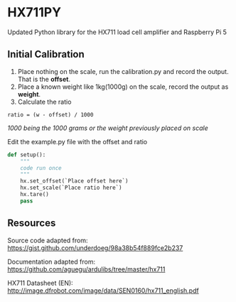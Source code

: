 # HX711PY
Updated Python library for the HX711 load cell amplifier and Raspberry Pi 5

## Initial Calibration

1. Place nothing on the scale, run the calibration.py and record the output. That is the **offset**.
2. Place a known weight like 1kg(1000g) on the scale, record the output as **weight**.
3. Calculate the ratio
```
ratio = (w - offset) / 1000
```
*1000 being the 1000 grams or the weight previously placed on scale*

Edit the example.py file with the offset and ratio
```Python
def setup():
    """
    code run once
    """
    hx.set_offset(`Place offset here`)
    hx.set_scale(`Place ratio here`)
    hx.tare()
    pass
```

## Resources

Source code adapted from:<br>
https://gist.github.com/underdoeg/98a38b54f889fce2b237

Documentation adapted from:<br>
https://github.com/aguegu/ardulibs/tree/master/hx711

HX711 Datasheet (EN):<br>
http://image.dfrobot.com/image/data/SEN0160/hx711_english.pdf

